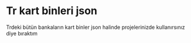 <h1>Tr kart binleri json</h1>
<p>Trdeki bütün bankaların kart binler json halinde projelerinizde kullanırsınız diye bıraktım </p>
